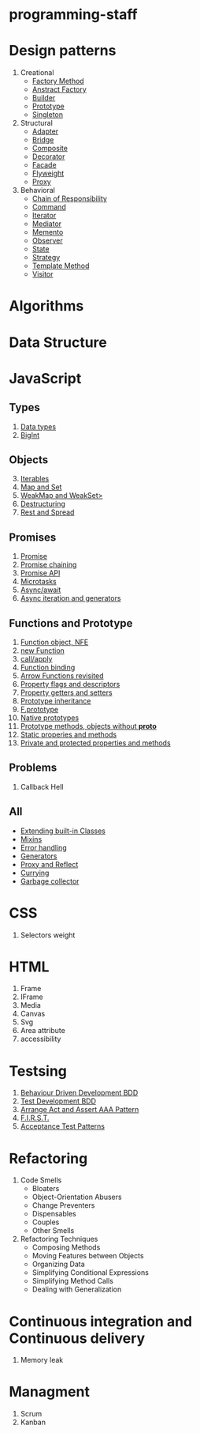 # programming-staff

# Design patterns

1. Creational
   - [Factory Method]()
   - [Anstract Factory]()
   - [Builder]()
   - [Prototype]()
   - [Singleton]()
2. Structural
   - [Adapter]()
   - [Bridge]()
   - [Composite]()
   - [Decorator]()
   - [Facade]()
   - [Flyweight]()
   - [Proxy]()
3. Behavioral
   - [Chain of Responsibility]()
   - [Command]()
   - [Iterator]()
   - [Mediator]()
   - [Memento]()
   - [Observer]()
   - [State]()
   - [Strategy]()
   - [Template Method]()
   - [Visitor]()

# Algorithms

# Data Structure

# JavaScript

## Types

1. [Data types]()
2. [BigInt]()

## Objects

3. [Iterables]()
4. [Map and Set]()
5. [WeakMap and WeakSet>]()
6. [Destructuring]()
7. [Rest and Spread]()

## Promises

1. [Promise]()
2. [Promise chaining]()
3. [Promise API]()
4. [Microtasks]()
5. [Async/await]()
6. [Async iteration and generators]()

## Functions and Prototype

1. [Function object, NFE]()
2. [new Function]()
3. [call/apply]()
4. [Function binding]()
5. [Arrow Functions revisited]()
6. [Property flags and descriptors]()
7. [Property getters and setters]()
8. [Prototype inheritance]()
9. [F.prototype]()
10. [Native prototypes]()
11. [Prototype methods, objects without **proto**]()
12. [Static properies and methods]()
13. [Private and protected properties and methods]()

## Problems

1. Callback Hell

## All

- [Extending built-in Classes]()
- [Mixins]()
- [Error handling]()
- [Generators]()
- [Proxy and Reflect]()
- [Currying]()
- [Garbage collector]()

# CSS

1. Selectors weight

# HTML

1. Frame
2. IFrame
3. Media
4. Canvas
5. Svg
6. Area attribute
7. accessibility

# Testsing

1. [Behaviour Driven Development BDD]()
2. [Test Development BDD]()
3. [Arrange Act and Assert AAA Pattern](https://medium.com/@pjbgf/title-testing-code-ocd-and-the-aaa-pattern-df453975ab80)
4. [F.I.R.S.T.](https://medium.com/@tasdikrahman/f-i-r-s-t-principles-of-testing-1a497acda8d6)
5. [Acceptance Test Patterns](http://fitnesse.org/FitNesse.FullReferenceGuide.UserGuide.WritingAcceptanceTests.AcceptanceTestPatterns)

# Refactoring

1. Code Smells
   - Bloaters
   - Object-Orientation Abusers
   - Change Preventers
   - Dispensables
   - Couples
   - Other Smells
2. Refactoring Techniques
   - Composing Methods
   - Moving Features between Objects
   - Organizing Data
   - Simplifying Conditional Expressions
   - Simplifying Method Calls
   - Dealing with Generalization

# Continuous integration and Continuous delivery

1. Memory leak

# Managment

1. Scrum
2. Kanban
